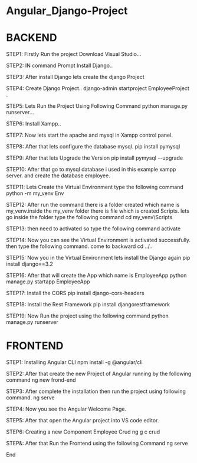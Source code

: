 # Angular_Django-Project

# BACKEND
STEP1: Firstly Run the project Download Visual Studio...



STEP2: IN command Prompt Install Django..




STEP3: After install Django lets create the django Project




STEP4: Create Django Project..
       django-admin startproject EmployeeProject .



       
STEP5: Lets Run the Project Using Following Command
       python manage.py runserver...



       
STEP6: Install Xampp..




STEP7: Now lets start the apache and mysql in Xampp control panel.




STEP8: After that lets configure the database mysql.
     pip install pymysql



     
STEP9: After that lets Upgrade the Version
       pip install pymysql --upgrade



       
STEP10: After that go to mysql database i used in this example xampp server. and create the database employee.




STEP11: Lets Create the Virtual Environment type the following command
        python -m my_venv Env



        
STEP12: After run the command there is a folder created which name is my_venv.inside the my_venv folder there is file which is created Scripts. lets go inside the folder type the following command
        cd my_venv\Scripts



        
STEP13: then need to activated so type the following command
     activate



     
STEP14: Now you can see the Virtual Environment is activated successfully. then type the following command. come to backward
        cd ../..



        
STEP15: Now you in the Virtual Environment lets install the Django again
        pip install django==3.2



        
STEP16: After that will create the App which name is EmployeeApp
        python manage.py startapp EmployeeApp



        
STEP17: Install the CORS
        pip install django-cors-headers



        
STEP18: Install the Rest Framework
        pip install djangorestframework



        
STEP19: Now Run the project using the following command
     python manage.py runserver


# FRONTEND
STEP1: Installing Angular CLI
       npm install -g @angular/cli



       
STEP2: After that create the new Project of Angular running by the following command
       ng new frond-end



       
STEP3: After complete the installation then run the project using following command.
       ng serve



       
STEP4: Now you see the Angular Welcome Page.




STEP5: After that open the Angular project into VS code editor.




STEP6: Creating a new Component Employee Crud
       ng g c crud



       
STEP&: After that Run the Frontend using the following Command
        ng serve






End
